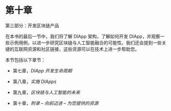 # 第十章

第三部分：开发区块链产品

在本书的最后一节中，我们将了解 DIApp 架构，了解如何开发 DIApp，并观察一些示例用例，以进一步研究区块链与人工智能融合的可能性。我们还会提到一些关键的互联网资源和社区链接，这些资源可以在技术上进一步帮助您。

本节包括以下章节：

+   第七章，*DIApp 开发生命周期*

+   第八章，*实施 DIApps*

+   第九章，*区块链与人工智能的未来*

+   第十章，*附录 – 向前迈进 – 为您提供的资源*
